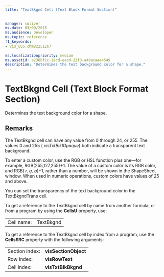 ```yaml
---
title: "TextBkgnd Cell (Text Block Format Section)"
 
 
manager: soliver
ms.date: 03/09/2015
ms.audience: Developer
ms.topic: reference
f1_keywords:
- Vis_DSS.chm82251267
 
ms.localizationpriority: medium
ms.assetid: a238bf1c-1acd-eacd-22f3-a48acaaa4549
description: "Determines the text background color for a shape."
---
```


# TextBkgnd Cell (Text Block Format Section)

Determines the text background color for a shape.
  
## Remarks

The TextBkgnd cell can have any value from 0 through 24, or 255. The values 0 and 255 ( *visTxtBlklOpaque*) both indicate a transparent text background. 
  
To enter a custom color, use the RGB or HSL function plus one—for example, RGB(255,127,255)+1. The value of a custom color is its RGB color, and RGB( *r, g, b*)+1, rather than a number, will be shown in the ShapeSheet window. When used in numeric operations, custom colors have values of 25 and above. 
  
You can set the transparency of the text background color in the TextBkgndTrans cell.
  
To get a reference to the TextBkgnd cell by name from another formula, or from a program by using the **CellsU** property, use: 
  
|||
|:-----|:-----|
|Cell name:  <br/> |TextBkgnd  <br/> |
   
To get a reference to the TextBkgnd cell by index from a program, use the **CellsSRC** property with the following arguments: 
  
|||
|:-----|:-----|
|Section index:  <br/> |**visSectionObject** <br/> |
|Row index:  <br/> |**visRowText** <br/> |
|Cell index:  <br/> |**visTxtBlkBkgnd** <br/> |
   

